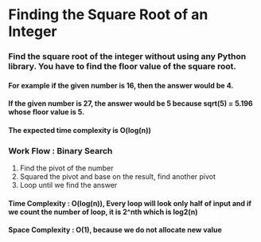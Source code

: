 # Finding the Square Root of an Integer
### Find the square root of the integer without using any Python library. You have to find the floor value of the square root.

#### For example if the given number is 16, then the answer would be 4.
#### If the given number is 27, the answer would be 5 because sqrt(5) = 5.196 whose floor value is 5.
#### The expected time complexity is O(log(n))

### Work Flow : Binary Search
1. Find the pivot of the number
2. Squared the pivot and base on the result, find another pivot
3. Loop until we find the answer

#### Time Complexity : O(log(n)), Every loop will look only half of input and if we count the number of loop, it is 2^nth which is log2(n)
#### Space Complexity : O(1), because we do not allocate new value

